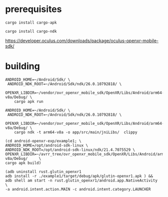 # prerequisites
`cargo install cargo-apk`

`cargo install cargo-ndk`

https://developer.oculus.com/downloads/package/oculus-openxr-mobile-sdk/

# building


```
ANDROID_HOME=~/Android/Sdk/ \
 ANDROID_NDK_ROOT=~/Android/Sdk/ndk/26.0.10792818/ \
 OPENXR_LIBDIR=~/vendor/ovr_openxr_mobile_sdk/OpenXR/Libs/Android/arm64-v8a/Debug/ \
    cargo apk run

ANDROID_HOME=~/Android/Sdk/ \
 ANDROID_NDK_ROOT=~/Android/Sdk/ndk/26.0.10792818/ \
 OPENXR_LIBDIR=~/vendor/ovr_openxr_mobile_sdk/OpenXR/Libs/Android/arm64-v8a/Debug/ \
    cargo ndk -t arm64-v8a -o app/src/main/jniLibs/  clippy
```

```
(cd android-openxr-exp/example1; \
ANDROID_HOME=/opt/android-sdk-linux \
ANDROID_NDK_ROOT=/opt/android-sdk-linux/ndk/21.4.7075529 \
OPENXR_LIBDIR=~/avrr_tree/ovr_openxr_mobile_sdk/OpenXR/Libs/Android/arm64-v8a/Debug/     \
cargo apk build)
```
```
(adb uninstall rust.glutin_openxr1
adb install -r ./example1/target/debug/apk/glutin-openxr1.apk ) &&
adb shell am start -n rust.glutin_openxr1/android.app.NativeActivity     \
-a android.intent.action.MAIN -c android.intent.category.LAUNCHER
```

